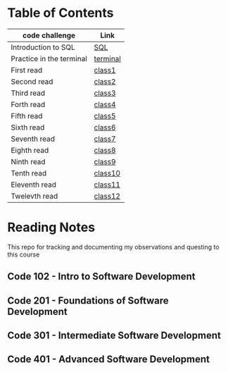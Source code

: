 # Table of Contents
|code challenge|Link|
|-----------|-----------|
|Introduction to SQL|[SQL](./SQL/README.md)|
|Practice in the terminal|[terminal](./terminal/README.md)|
|First read|[class1](./class1/README.md)|
|Second read|[class2](./class2/README.md)|
|Third read|[class3](./class3/README.md)|
|Forth read|[class4](./class4/README.md)|
|Fifth read|[class5](./class5/README.md)|
|Sixth read|[class6](./class6/README.md)|
|Seventh read|[class7](./class7/README.md)|
|Eighth read|[class8](./class8/README.md)|
|Ninth read|[class9](./class9/README.md)|
|Tenth read|[class10](./class10/README.md)|
|Eleventh read|[class11](./class11/README.md)|
|Twelevth read|[class12](./class12/README.md)|

<h1> Reading Notes </h1>

<p> This repo for tracking and documenting my observations and questing to this course </p>

<h2>Code 102 - Intro to Software Development</h2>
<h2>Code 201 - Foundations of Software Development</h2>
<h2>Code 301 - Intermediate Software Development</h2>
<h2>Code 401 - Advanced Software Development</h2>
